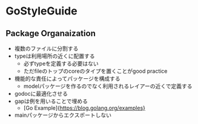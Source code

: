 # GoStyleGuide

## Package Organaization
- 複数のファイルに分割する
- typeは利用場所の近くに配置する
  - 必ずtypeを定義する必要はない
  - ただfileのトップのcoreのタイプを置くことがgood practice
- 機能的な責任によってパッケージを構成する
  - modelパッケージを作るのでなく利用されるレイアーの近くで定義する
- godocに最適化させる
- gapは例を用いることで埋める
  - [Go Example]{https://blog.golang.org/examples}
- mainパッケージからエクスポートしない
